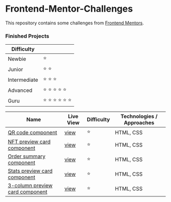 # Frontend-Mentor-Challenges

This repository contains some challenges from [Frontend Mentors](https://www.frontendmentor.io/challenges). 

### Finished Projects

|Difficulty | |
|---|---|
| Newbie | :star: |
| Junior | :star: :star: |
| Intermediate | :star: :star: :star:  |
| Advanced | :star: :star: :star: :star: :star: |
| Guru | :star: :star: :star: :star: :star: :star: |

|Name|Live View|Difficulty| Technologies / Approaches |
|---|---|---|---|
|  [QR code component](https://github.com/azateser/frontendMentor_Projects/tree/main/src/QR%20code%20component) | [view](https://azateser.github.io/frontendMentor_Projects/src/QR%20code%20component/index.html) | :star:   | HTML, CSS |
|  [NFT preview card component](https://github.com/azateser/frontendMentor_Projects/tree/main/src/NFT%20preview%20card%20component) | [view](https://azateser.github.io/frontendMentor_Projects/src/NFT%20preview%20card%20component/) | :star:   | HTML, CSS |
|  [Order summary component](https://github.com/azateser/frontendMentor_Projects/tree/main/src/Order%20summary%20component) | [view](https://azateser.github.io/frontendMentor_Projects/src/Order%20summary%20component/) | :star:   | HTML, CSS |
|  [Stats preview card component](https://github.com/azateser/frontendMentor_Projects/tree/main/src/Stats%20preview%20card%20component) | [view](https://azateser.github.io/frontendMentor_Projects/src/Stats%20preview%20card%20component/) | :star:   | HTML, CSS |
|  [3-column preview card component](https://github.com/azateser/frontendMentor_Projects/tree/main/src/3-column%20preview%20card%20component) | [view](https://azateser.github.io/frontendMentor_Projects/src/Stats%20preview%20card%20component/) | :star:   | HTML, CSS |
